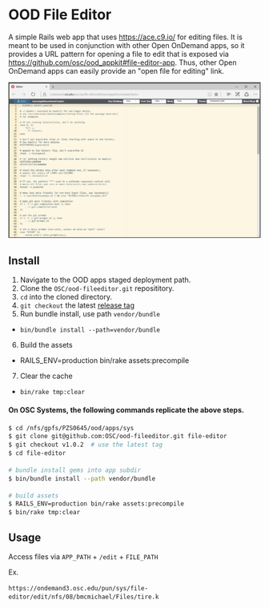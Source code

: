 # OOD File Editor

A simple Rails web app that uses https://ace.c9.io/ for editing files. It is meant to be used in conjunction with other Open OnDemand apps, so it provides a URL pattern for opening a file to edit that is exposed via https://github.com/osc/ood_appkit#file-editor-app. Thus, other Open OnDemand apps can easily provide an "open file for editing" link.

![File Explorer Interface](docs/img/001_interface.png)

## Install

1. Navigate to the OOD apps staged deployment path.
2. Clone the `OSC/ood-fileeditor.git` reposititory.
3. `cd` into the cloned directory.
4. `git checkout` the latest [release tag](https://github.com/OSC/ood-fileeditor/releases)
5. Run bundle install, use path `vendor/bundle`
  * `bin/bundle install --path=vendor/bundle`
6. Build the assets
  * RAILS_ENV=production bin/rake assets:precompile
7. Clear the cache
  * `bin/rake tmp:clear`
 
#### On OSC Systems, the following commands replicate the above steps.

```bash
$ cd /nfs/gpfs/PZS0645/ood/apps/sys
$ git clone git@github.com:OSC/ood-fileeditor.git file-editor
$ git checkout v1.0.2  # use the latest tag
$ cd file-editor

# bundle install gems into app subdir
$ bin/bundle install --path vendor/bundle

# build assets
$ RAILS_ENV=production bin/rake assets:precompile
$ bin/rake tmp:clear
```

## Usage

Access files via `APP_PATH` + `/edit` + `FILE_PATH`

Ex.

`https://ondemand3.osc.edu/pun/sys/file-editor/edit/nfs/08/bmcmichael/Files/tire.k`
